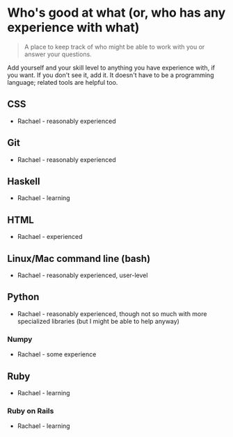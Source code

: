 # Who's good at what (or, who has any experience with what)

>A place to keep track of who might be able to work with you or answer your questions.

Add yourself and your skill level to anything you have experience with, if you want.
If you don't see it, add it. It doesn't have to be a programming language; related
tools are helpful too.

## CSS

* Rachael - reasonably experienced

## Git

* Rachael - reasonably experienced

## Haskell

* Rachael - learning

## HTML

* Rachael - experienced

## Linux/Mac command line (bash)

* Rachael - reasonably experienced, user-level

## Python

* Rachael - reasonably experienced, though not so much with more specialized
libraries (but I might be able to help anyway)

### Numpy

* Rachael - some experience

## Ruby

* Rachael - learning

### Ruby on Rails

* Rachael - learning
